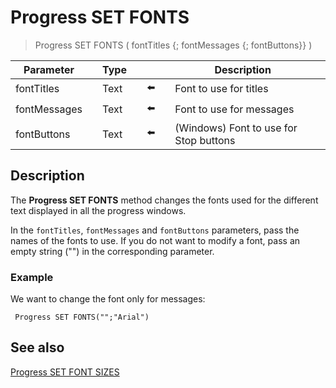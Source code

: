 # Progress SET FONTS  

> Progress SET FONTS ( fontTitles {; fontMessages {; fontButtons}} )

| Parameter |     | Type |     |     |     | Description |     |
| --- | --- | --- | --- | --- | --- | --- | --- |
| fontTitles |     | Text |     | ⬅️ |     | Font to use for titles |     |
| fontMessages |     | Text |     | ⬅️ |     | Font to use for messages |     |
| fontButtons |     | Text |     | ⬅️ |     | (Windows) Font to use for Stop buttons |     |

## Description

The **Progress SET FONTS** method changes the fonts used for the different text displayed in all the progress windows.

In the `fontTitles`, `fontMessages` and `fontButtons` parameters, pass the names of the fonts to use. If you do not want to modify a font, pass an empty string ("") in the corresponding parameter.

### Example  

We want to change the font only for messages:

```4d
 Progress SET FONTS("";"Arial")
```

## See also

[Progress SET FONT SIZES](Progress%20SET%20FONT%20SIZES.md)
